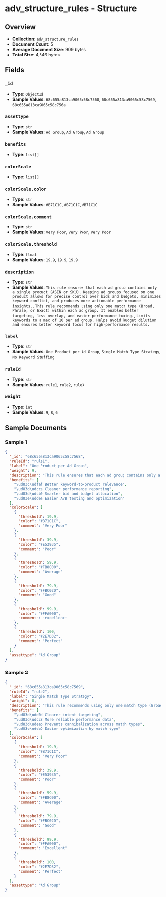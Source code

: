 # adv_structure_rules - Structure

## Overview
- **Collection**: `adv_structure_rules`
- **Document Count**: 5
- **Average Document Size**: 909 bytes
- **Total Size**: 4,546 bytes

## Fields

### `_id`

- **Type**: `ObjectId`
- **Sample Values**: `68c655a813ca9065c58c7568`, `68c655a813ca9065c58c7569`, `68c655a813ca9065c58c756a`

### `assettype`

- **Type**: `str`
- **Sample Values**: `Ad Group`, `Ad Group`, `Ad Group`

### `benefits`

- **Type**: `list[]`

### `colorScale`

- **Type**: `list[]`

### `colorScale.color`

- **Type**: `str`
- **Sample Values**: `#B71C1C`, `#B71C1C`, `#B71C1C`

### `colorScale.comment`

- **Type**: `str`
- **Sample Values**: `Very Poor`, `Very Poor`, `Very Poor`

### `colorScale.threshold`

- **Type**: `float`
- **Sample Values**: `19.9`, `19.9`, `19.9`

### `description`

- **Type**: `str`
- **Sample Values**: `This rule ensures that each ad group contains only a single product (ASIN or SKU). Keeping ad groups focused on one product allows for precise control over bids and budgets, minimizes keyword conflict, and produces more actionable performance insights.`, `This rule recommends using only one match type (Broad, Phrase, or Exact) within each ad group. It enables better targeting, less overlap, and easier performance tuning.`, `Limits keywords to a max of 10 per ad group. Helps avoid budget dilution and ensures better keyword focus for high-performance results.`

### `label`

- **Type**: `str`
- **Sample Values**: `One Product per Ad Group`, `Single Match Type Strategy`, `No Keyword Stuffing`

### `ruleId`

- **Type**: `str`
- **Sample Values**: `rule1`, `rule2`, `rule3`

### `weight`

- **Type**: `int`
- **Sample Values**: `9`, `8`, `6`


## Sample Documents

### Sample 1

```json
{
  "_id": "68c655a813ca9065c58c7568",
  "ruleId": "rule1",
  "label": "One Product per Ad Group",
  "weight": 9,
  "description": "This rule ensures that each ad group contains only a single product (ASIN or SKU). Keeping ad groups focused on one product allows for precise control over bids and budgets, minimizes keyword conflict, and produces more actionable performance insights.",
  "benefits": [
    "\ud83c\udfaf Better keyword-to-product relevance",
    "\ud83d\udcca Cleaner performance reporting",
    "\ud83d\udcb0 Smarter bid and budget allocation",
    "\ud83e\uddea Easier A/B testing and optimization"
  ],
  "colorScale": [
    {
      "threshold": 19.9,
      "color": "#B71C1C",
      "comment": "Very Poor"
    },
    {
      "threshold": 39.9,
      "color": "#E53935",
      "comment": "Poor"
    },
    {
      "threshold": 59.9,
      "color": "#FB8C00",
      "comment": "Average"
    },
    {
      "threshold": 79.9,
      "color": "#FBC02D",
      "comment": "Good"
    },
    {
      "threshold": 99.9,
      "color": "#FFA000",
      "comment": "Excellent"
    },
    {
      "threshold": 100,
      "color": "#2E7D32",
      "comment": "Perfect"
    }
  ],
  "assettype": "Ad Group"
}
```

### Sample 2

```json
{
  "_id": "68c655a813ca9065c58c7569",
  "ruleId": "rule2",
  "label": "Single Match Type Strategy",
  "weight": 8,
  "description": "This rule recommends using only one match type (Broad, Phrase, or Exact) within each ad group. It enables better targeting, less overlap, and easier performance tuning.",
  "benefits": [
    "\ud83d\udd0d Clearer intent targeting",
    "\ud83d\udcc8 More reliable performance data",
    "\ud83d\udeab Prevents cannibalization across match types",
    "\ud83e\udde9 Easier optimization by match type"
  ],
  "colorScale": [
    {
      "threshold": 19.9,
      "color": "#B71C1C",
      "comment": "Very Poor"
    },
    {
      "threshold": 39.9,
      "color": "#E53935",
      "comment": "Poor"
    },
    {
      "threshold": 59.9,
      "color": "#FB8C00",
      "comment": "Average"
    },
    {
      "threshold": 79.9,
      "color": "#FBC02D",
      "comment": "Good"
    },
    {
      "threshold": 99.9,
      "color": "#FFA000",
      "comment": "Excellent"
    },
    {
      "threshold": 100,
      "color": "#2E7D32",
      "comment": "Perfect"
    }
  ],
  "assettype": "Ad Group"
}
```

